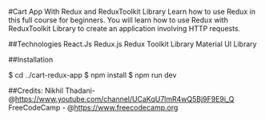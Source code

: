 #Cart App With Redux and ReduxToolkit Library
Learn how to use Redux in this full course for beginners. You will learn how to use Redux with ReduxToolkit Library to create an application involving HTTP requests.

##Technologies
React.Js
Redux.js
Redux Toolkit Library
Material UI Library

##Installation

$ cd ../cart-redux-app
$ npm install
$ npm run dev

##Credits:
Nikhil Thadani- @https://www.youtube.com/channel/UCaKqU7lmR4wQ5Bj9F9E9i_Q
FreeCodeCamp - @https://www.freecodecamp.org
